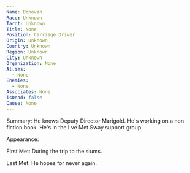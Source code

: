 ```yaml
---
Name: Donovan
Race: Unknown
Tarot: Unknown
Title: None
Position: Carriage Driver
Origin: Unknown
Country: Unknown
Region: Unknown
City: Unknown
Organization: None
Allies:
  - None
Enemies:
  - None
Associates: None
isDead: false
Cause: None
---
```

Summary:
He knows Deputy Director Marigold. He's working on a non fiction book. He's in the I've Met Sway support group.

Appearance: 

First Met: 
During the trip to the slums.

Last Met: 
He hopes for never again.

